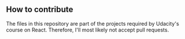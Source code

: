 ## How to contribute

The files in this repository are part of the projects required by Udacity's course on React. Therefore, I'll most likely not accept pull requests.
